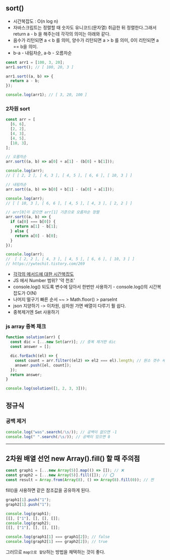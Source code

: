 ## sort()

- 시간복잡도 : O(n log n)
- 자바스크립트는 정렬할 때 숫자도 유니코드(문자열) 취급한 뒤 정렬한다.그래서 return a - b 을 해주는데 각각의 의미는 아래와 같다.
- 음수가 리턴되면 a < b 를 의미, 양수가 리턴되면 a > b 를 의미, 0이 리턴되면 a == b을 의미.
- b-a - 내림차순, a-b - 오름차순

```jsx
const arr1 = [100, 3, 20];
arr1.sort(); // [ 100, 20, 3 ]

arr1.sort((a, b) => {
  return a - b;
});

console.log(arr1); // [ 3, 20, 100 ]
```

### 2차원 sort

```jsx
const arr = [
  [6, 6],
  [2, 2],
  [4, 3],
  [4, 5],
  [10, 3],
];

// 오름차순
arr.sort((a, b) => a[0] + a[1] - (b[0] + b[1]));

console.log(arr);
// [ [ 2, 2 ], [ 4, 3 ], [ 4, 5 ], [ 6, 6 ], [ 10, 3 ] ]

// 내림차순
arr.sort((a, b) => b[0] + b[1] - (a[0] + a[1]));

console.log(arr);
// [ [ 10, 3 ], [ 6, 6 ], [ 4, 5 ], [ 4, 3 ], [ 2, 2 ] ]

// arr[0]이 같으면 arr[1] 기준으로 오름차순 정렬
arr.sort((a, b) => {
  if (a[0] === b[0]) {
    return a[1] - b[1];
  } else {
    return a[0] - b[0];
  }
});

console.log(arr);
//  [ [ 2, 2 ], [ 4, 3 ], [ 4, 5 ], [ 6, 6 ], [ 10, 3 ] ]
// https://ywtechit.tistory.com/269
```

- [각각의 메서드에 대한 시간복잡도](https://kimyejin.tistory.com/entry/%EC%9E%90%EB%B0%94%EC%8A%A4%ED%81%AC%EB%A6%BD%ED%8A%B8-Array-%EB%A9%94%EC%86%8C%EB%93%9C-%EB%B0%8F-%EC%98%88%EC%A0%9C%EC%97%90-%EB%8C%80%ED%95%9C-%EC%8B%9C%EA%B0%84-%EB%B3%B5%EC%9E%A1%EB%8F%84-Big-O)
- JS 에서 Number 범위? '약 천조'
- console.log() 되도록 변수에 담아서 한번만 사용하기 - console.log()의 시간복잡도가 O(N)
- 나머지 떨구기 빠른 순서 ~~ > Math.floor() > parseInt
- json 지양하기 -> 이차원, 삼차원 가면 배열이 다루기 훨 쉽다.
- 중복제거엔 Set 사용하기

### js array 중복 채크

```jsx
function solution(arr) {
  const dic = [...new Set(arr)]; // 중복 제거한 dic
  const answer = [];

  dic.forEach((el) => {
    const count = arr.filter((el2) => el2 === el).length; // 원소 갯수 세기
    answer.push([el, count]);
  });
  return answer;
}

console.log(solution([1, 2, 3, 3]));
```

## 정규식

### 공백 제거

```jsx
console.log("was".search(/\s/)); // 공백이 없으면 -1
console.log(" ".search(/\s/)); // 공백이 있으면 0
```

---

## 2차원 배열 선언 new Array().fill() 할 때 주의점

```jsx
const graph1 = [...new Array(5)].map(() => []); // ❌
const graph2 = [...new Array(5)].fill([]); // ⭕
const result = Array.from(Array(8), () => Array(8).fill(0)); // 찐
```

fill()을 사용하면 같은 참조값을 공유하게 된다.

```jsx
graph1[1].push("1");
graph2[1].push("1");

console.log(graph1);
[[], ["1"], [], [], []];
console.log(graph2);
[[], ["1"], [], [], []];

console.log(graph1[1] === graph1[2]); // false
console.log(graph2[1] === graph2[2]); // true
```

그러므로 `map으로 할당`하는 방법을 채택하는 것이 좋다.
